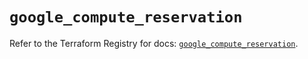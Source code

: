 # `google_compute_reservation`

Refer to the Terraform Registry for docs: [`google_compute_reservation`](https://registry.terraform.io/providers/hashicorp/google/6.48.0/docs/resources/compute_reservation).
